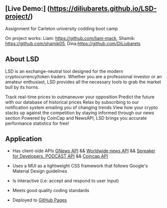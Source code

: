 ## [Live Demo:] (https://diliubarets.github.io/LSD-project/)

Assignment for Carleton university codding boot camp 

On project works:
Liam: https://github.com/liam-mack, 
Shamik: https://github.com/shamik05, 
Dina:https://github.com/DiLiubarets


## About LSD
LSD is an exchange-neutral tool designed for the modern cryptocurrency/token traders. Whether you are a professional investor or an amateur enthusiast, 
LSD provides all the necessary tools to grab the market bull by its horns.

 Track real-time prices to outmaneuver your opposition
 Predict the future with our database of historical prices
 Relax by subscribing to our notification system emailing you of changing trends
 View how your crypto stacks up against the competition by staying informed through our news section
Powered by CoinCap and NewsAPI, LSD brings you accurate performance statistics for free!

## Application

* Has client-side APIs [GNews API](https://gnews.io/) && [Worldwide news API](https://newsapi.org) && [Spreaker for Developers, PODCAST API](https://api.spreaker.com) && [Coincap API](https://coincap.io)

* Uses a MUI as a lightweight CSS framework that follows Google's Material Design guidelines

* Is interactive (i.e: accept and respond to user input)

* Meets good quality coding standards

* Deployed to [GitHub Pages](https://diliubarets.github.io/LSD-project/) 
